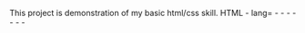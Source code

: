This project is demonstration of my basic html/css skill.
HTML
	<!DOCTYPE html>
	-<html></html> lang=
	-<head></head> 
	-<meta charset="UTF-8">
	-<title></title>
	-<body></body>
	-<em></em>
	-<strong></strong>
	-